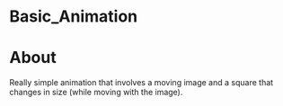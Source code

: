 # Basic_Animation
# About
Really simple animation that involves a moving image and a square that changes in size (while moving with the image).
